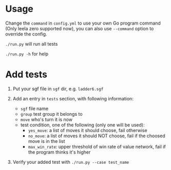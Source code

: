 Usage
=====

Change the `command` in `config.yml` to use your own Go program command (Only leela zero supported now), you can also use `--command` option to override the config.

`./run.py` will run all tests

`./run.py -h` for help


Add tests
=========

1. Put your sgf file in `sgf` dir, e.g. `ladder6.sgf`

2. Add an entry in `tests` section, with following information:
   * `sgf` file name
   * `group` test group it belongs to
   * `move` who's turn it is now
   * test condition, one of the following (only one will be used):
     - `yes_move`: a list of moves it should choose, fail otherwise 
     - `no_move`: a list of moves it should NOT choose, fail if the choosed move is in the list
     - `max_win_rate`: upper threshold of win rate of value network, fail if the program thinks it's higher

3. Verify your added test with `./run.py --case test_name`
